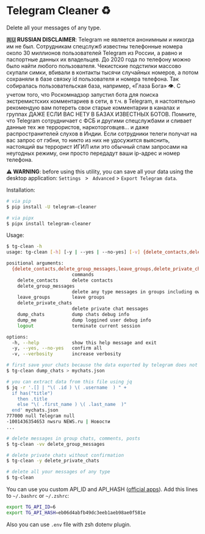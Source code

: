 # Telegram Cleaner ♻️

Delete all your messages of any type.

**🇷🇺 RUSSIAN DISCLAIMER**: Telegram не является анонимным и никогда им не был. Сотрудникам спецслужб известны телефонные номера около 30 миллионов пользователей Telegram из России, а равно и паспортные данных их владельцев. До 2020 года по телефону можно было найти любого пользователя. Чекистские подстилки массово скупали симки, вбивали в контакты тысячи случайных номеров, а потом сохраняли в базе связку id пользователя и номера телефона. Так собиралась пользовательская база, например, «Глаза Бога» 👁️. С учетом того, что Роскомнадзор запустил бота для поиска экстремистских комментариев в сети, в т.ч. в Telegram, я настоятельно рекомендую вам потереть свои старые комментарии в каналах и группах ДАЖЕ ЕСЛИ ВАС НЕТУ В БАЗАХ ИЗВЕСТНЫХ БОТОВ. Помните, что Telegram сотрудничает с ФСБ и другими спецслужбами и сливает данные тех же террористов, наркоторговцев... и даже распространителей слухов в Индии. Если сотрудники телеги получат на вас запрос от гэбни, то никто из них не удосужится выяснить, настоящий вы террорист ИГИЛ или это обычный спам запросами на неугодных режиму, они просто передадут ваши ip-адрес и номер телефона.

**⚠️ WARNING**: before using this utility, you can save all your data using the desktop application: `Settings ` > ` Advanced` > `Export Telegram data`.

Installation:

```bash
# via pip
$ pip install -U telegram-cleaner

# via pipx
$ pipx install telegram-cleaner
```

Usage:

```bash
$ tg-clean -h
usage: tg-clean [-h] [-y | --yes | --no-yes] [-v] {delete_contacts,delete_group_messages,leave_groups,delete_private_chats,dump_chats,dump_me,logout} ...

positional arguments:
  {delete_contacts,delete_group_messages,leave_groups,delete_private_chats,dump_chats,dump_me,logout}
                        commands
    delete_contacts     delete contacts
    delete_group_messages
                        delete any type messages in groups including own posts
    leave_groups        leave groups
    delete_private_chats
                        delete private chat messages
    dump_chats          dump chats debug info
    dump_me             dump loggined user debug info
    logout              terminate current session

options:
  -h, --help            show this help message and exit
  -y, --yes, --no-yes   confirm all
  -v, --verbosity       increase verbosity

# first save your chats because the data exported by telegram does not have information about group and user IDs
$ tg-clean dump_chats > mychats.json

# you can extract data from this file using jq
$ jq -r '.[] | "\( .id ) \( .username  ) " +
  if has("title")
    then .title
    else "\( .first_name ) \( .last_name  )"
  end' mychats.json
777000 null Telegram null
-1001436354653 nwsru NEWS.ru | Новости
...

# delete messages in group chats, comments, posts
$ tg-clean -vv delete_group_messages

# delete private chats without confirmation
$ tg-clean -y delete_private_chats

# delete all your messages of any type
$ tg-clean
```

You can use you custom API_ID and API_HASH ([official apps](https://telegra.ph/telegraph-01-31-6)). Add this lines to `~/.bashrc` or `~/.zshrc`:

```bash
export TG_API_ID=6
export TG_API_HASH=eb06d4abfb49dc3eeb1aeb98ae0f581e
```

Also you can use `.env` file with zsh dotenv plugin.
